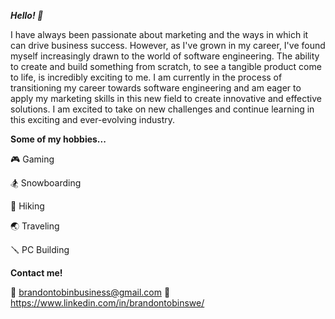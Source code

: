 ***Hello! 👋***

I have always been passionate about marketing and the ways in which it can drive business success. However, as I've grown in my career, I've found myself increasingly drawn to the world of software engineering. The ability to create and build something from scratch, to see a tangible product come to life, is incredibly exciting to me. I am currently in the process of transitioning my career towards software engineering and am eager to apply my marketing skills in this new field to create innovative and effective solutions. I am excited to take on new challenges and continue learning in this exciting and ever-evolving industry.

**Some of my hobbies...**

🎮 Gaming

🏂 Snowboarding

🥾 Hiking

🌏 Traveling

🪛 PC Building

**Contact me!**

📧 brandontobinbusiness@gmail.com
📌 https://www.linkedin.com/in/brandontobinswe/
